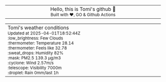 
<div align="center">
<table>
<tbody>
<td align="center">
<img width="2000" height="0"><br>
Hello, this is Tomi's github 👋<br>
<sup>Built with ❤️, GO & Github Actions</sup><br>
<img width="2000" height="0">
</td>
</tbody>
</table>
</div>
<table>
<tbody>
<td align="left">
<img width="2000" height="0"><br>
Tomi's weather conditions<br>
<sup>Updated at 2025-04-01T18:52:44Z</sup><br>
<sup>:low_brightness: Few Clouds</sup><br>
<sup>:thermometer: Temperature 28.14 </sup><br>
<sup>:thermometer: Feels like 32.78</sup><br>
<sup>:sweat_drops: Humidity 82%</sup><br>
<sup>:mask: PM2.5 139.3 μg/m3</sup><br>
<sup>:cyclone: Wind 2.57m/s </sup><br>
<sup>:telescope: Visibility 7000m </sup><br>
<sup>:droplet: Rain 0mm/last 1h </sup><br>
<img width="2000" height="0">
</td>
<td align="left">
<img width="2000" height="0"><br>
<br>
<img width="2000" height="0">
</td>
</tbody>
</table>
</div>
    